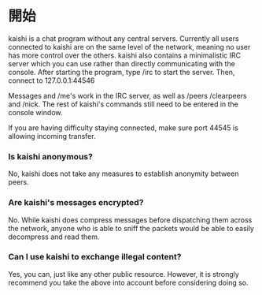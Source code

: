 # 開始 #
kaishi is a chat program without any central servers.  Currently all users connected to kaishi are on the same level of the network, meaning no user has more control over the others.  kaishi also contains a minimalistic IRC server which you can use rather than directly communicating with the console.  After starting the program, type /irc to start the server.  Then, connect to 127.0.0.1:44546

Messages and /me's work in the IRC server, as well as /peers /clearpeers and /nick.  The rest of  kaishi's commands still need to be entered in the console window.

If you are having difficulty staying connected, make sure port 44545 is allowing incoming transfer.

### Is kaishi anonymous? ###
No, kaishi does not take any measures to establish anonymity between peers.

### Are kaishi's messages encrypted? ###
No.  While kaishi does compress messages before dispatching them across the network, anyone who is able to sniff the packets would be able to easily decompress and read them.

### Can I use kaishi to exchange illegal content? ###
Yes, you can, just like any other public resource.  However, it is strongly recommend you take the above into account before considering doing so.